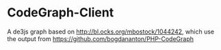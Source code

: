 CodeGraph-Client
================

A de3js graph based on http://bl.ocks.org/mbostock/1044242, which use the output from  https://github.com/bogdananton/PHP-CodeGraph
